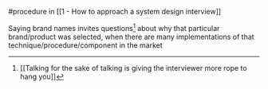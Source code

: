#procedure in [[1 - How to approach a system design interview]]

Saying brand names invites questions[^1] about why that particular brand/product was selected, when there are many implementations of that technique/procedure/component in the market

[^1]: [[Talking for the sake of talking is giving the interviewer more rope to hang you]]